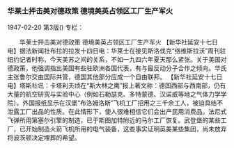 ### 华莱士抨击美对德政策  德境美英占领区工厂生产军火

1947-02-20
第3版()
专栏：

　　华莱士抨击美对德政策
    德境美英占领区工厂生产军火
    【新华社延安十七日电】据法新闻社布拉的拉发十四日电：华莱士在接见斯洛伐克“络维斯拉沃”周刊驻纽约记者时称，今天美苏之间的关系，不如一九四六年夏天那么紧张。关于美国对德政策，他强调指出美国有些驻欧洲各国代表，有与最反动分子合作之倾向。华氏主张鲁尔交由国际共管，德国其他部分应成一个自由联邦。
    【新华社延安十七日电】塔斯社讯：卡塔利夫顷在“斯大林之鹰”报上著文称：德国西部与西南部，仍有大量的航空研究与实验中心（例如石勒瑟克、多特蒙德、汉诺威等地之气体力学学院）。外国报纸显示在汉堡“布洛姆洛斯”飞机工厂招用之三千余工人，被迫具结不泄露工厂出品的性质。在此情形下，使人很难相信它们会出产民用消费品。法尼式飞弹所用第塞尔引擎的制造，已于斯图加特附近的马尔工厂恢复。武登堡的某些工厂，已开始制造火箭飞机所用的电气装备，这些事实证明英美某些集团，尚未放弃将波茨顿决定埋葬的希望。
